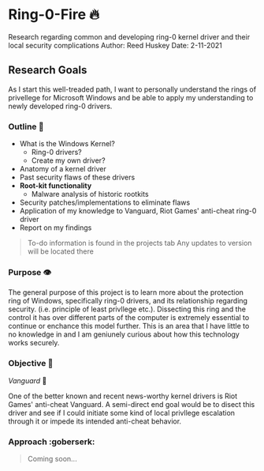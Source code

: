 # Ring-0-Fire :fire:

Research regarding common and developing ring-0 kernel driver and their local security complications
Author: Reed Huskey
Date: 2-11-2021

## Research Goals

As I start this well-treaded path, I want to personally understand the rings of privellege for Microsoft Windows and be able to apply my understanding to newly developed ring-0 drivers.

### Outline :construction:

* What is the Windows Kernel?
  * Ring-0 drivers?
  * Create my own driver?
* Anatomy of a kernel driver
* Past security flaws of these drivers
 * __Root-kit functionality__
   * Malware analysis of historic rootkits
* Security patches/implementations to eliminate flaws
* Application of my knowledge to Vanguard, Riot Games' anti-cheat ring-0 driver
* Report on my findings

> To-do information is found in the projects tab
> Any updates to version will be located there

### Purpose :eye:
The general purpose of this project is to learn more about the protection ring of Windows, specifically ring-0 drivers, and its relationship regarding security. (i.e. principle of least privllege etc.). Dissecting this ring and the control it has over different parts of the computer is extremely essential to continue or enchance this model further. This is an area that I have little to no knowledge in and I am geniunely curious about how this technology works securely.

### Objective :dart:

*Vanguard* :closed_lock_with_key:

One of the better known and recent news-worthy kernel drivers is Riot Games' anti-cheat Vanguard. A semi-direct end goal would be to disect this driver and see if I could initiate some kind of local privllege escalation through it or impede its intended anti-cheat behavior.

### Approach :goberserk:

> Coming soon...

